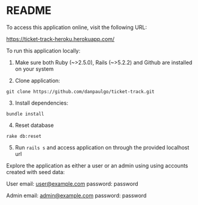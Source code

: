 # README

To access this application online, visit the following URL:

https://ticket-track-heroku.herokuapp.com/


To run this application locally:

1. Make sure both Ruby (~>2.5.0), Rails (~>5.2.2) and Github are installed on your system

2. Clone application:

`git clone https://github.com/danpaulgo/ticket-track.git`

3. Install dependencies:

`bundle install`

4. Reset database

`rake db:reset`

5. Run `rails s` and access application on through the provided localhost url


Explore the application as either a user or an admin using using accounts created with seed data:

User
email: user@example.com
password: password

Admin
email: admin@example.com
password: password

